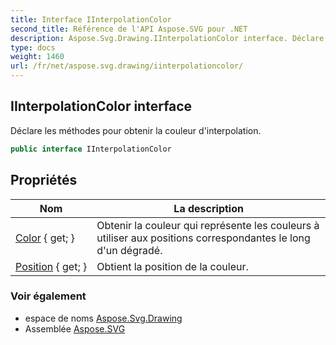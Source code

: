 ```yaml
---
title: Interface IInterpolationColor
second_title: Référence de l'API Aspose.SVG pour .NET
description: Aspose.Svg.Drawing.IInterpolationColor interface. Déclare les méthodes pour obtenir la couleur dinterpolation.
type: docs
weight: 1460
url: /fr/net/aspose.svg.drawing/iinterpolationcolor/
---
```

## IInterpolationColor interface

Déclare les méthodes pour obtenir la couleur d'interpolation.

```csharp
public interface IInterpolationColor
```

## Propriétés

| Nom | La description |
| --- | --- |
| [Color](../../aspose.svg.drawing/iinterpolationcolor/color/) { get; } | Obtenir la couleur qui représente les couleurs à utiliser aux positions correspondantes le long d'un dégradé. |
| [Position](../../aspose.svg.drawing/iinterpolationcolor/position/) { get; } | Obtient la position de la couleur. |

### Voir également

* espace de noms [Aspose.Svg.Drawing](../../aspose.svg.drawing/)
* Assemblée [Aspose.SVG](../../)


